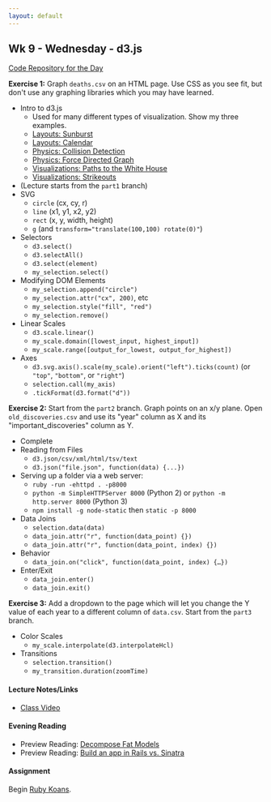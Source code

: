 ```yaml
---
layout: default
---
```


## Wk 9 - Wednesday - d3.js

[Code Repository for the Day](https://github.com/tiyd-rails-2016-01/d3_lesson)

**Exercise 1:** Graph `deaths.csv` on an HTML page.  Use CSS as you see fit, but don't use any graphing libraries which you may have learned.

* Intro to d3.js
  * Used for many different types of visualization.  Show my three examples.
  * [Layouts: Sunburst](http://bl.ocks.org/kerryrodden/7090426)
  * [Layouts: Calendar](http://bl.ocks.org/mbostock/4063318)
  * [Physics: Collision Detection](http://bl.ocks.org/mbostock/3231298)
  * [Physics: Force Directed Graph](http://bl.ocks.org/mbostock/4062045)
  * [Visualizations: Paths to the White House](http://www.nytimes.com/interactive/2012/11/02/us/politics/paths-to-the-white-house.html?_r=0)
  * [Visualizations: Strikeouts](http://www.nytimes.com/interactive/2013/03/29/sports/baseball/Strikeouts-Are-Still-Soaring.html?ref=baseball)
* (Lecture starts from the `part1` branch)
* SVG
  * `circle` (cx, cy, r)
  * `line` (x1, y1, x2, y2)
  * `rect` (x, y, width, height)
  * `g` (and `transform="translate(100,100) rotate(0)"`)
* Selectors
  * `d3.select()`
  * `d3.selectAll()`
  * `d3.select(element)`
  * `my_selection.select()`
* Modifying DOM Elements
  * `my_selection.append("circle")`
  * `my_selection.attr("cx", 200)`, etc
  * `my_selection.style("fill", "red")`
  * `my_selection.remove()`
* Linear Scales
  * `d3.scale.linear()`
  * `my_scale.domain([lowest_input, highest_input])`
  * `my_scale.range([output_for_lowest, output_for_highest])`
* Axes
  * `d3.svg.axis().scale(my_scale).orient("left").ticks(count)` (or `"top"`, `"bottom"`, or `"right"`)
  * `selection.call(my_axis)`
  * `.tickFormat(d3.format("d"))`

**Exercise 2:** Start from the `part2` branch.  Graph points on an x/y plane.  Open `old_discoveries.csv` and use its "year" column as X and its "important_discoveries" column as Y.

* Complete
* Reading from Files
  * `d3.json/csv/xml/html/tsv/text`
  * `d3.json("file.json", function(data) {...})`
* Serving up a folder via a web server:
  * `ruby -run -ehttpd . -p8000`
  * `python -m SimpleHTTPServer 8000` (Python 2) or `python -m http.server 8000` (Python 3)
  * `npm install -g node-static` then `static -p 8000`
* Data Joins
  * `selection.data(data)`
  * `data_join.attr("r", function(data_point) {})`
  * `data_join.attr("r", function(data_point, index) {})`
* Behavior
  * `data_join.on("click", function(data_point, index) {…})`
* Enter/Exit
  * `data_join.enter()`
  * `data_join.exit()`

**Exercise 3:** Add a dropdown to the page which will let you change the Y value of each year to a different column of `data.csv`.  Start from the `part3` branch.

* Color Scales
  * `my_scale.interpolate(d3.interpolateHcl)`
* Transitions
  * `selection.transition()`
  * `my_transition.duration(zoomTime)`

#### Lecture Notes/Links

* [Class Video](https://youtu.be/NcojjI04QVw)

#### Evening Reading

* Preview Reading: [Decompose Fat Models](http://blog.codeclimate.com/blog/2012/10/17/7-ways-to-decompose-fat-activerecord-models/)
* Preview Reading: [Build an app in Rails vs. Sinatra](https://www.airpair.com/ruby-on-rails/posts/rails-vs-sinatra?utm_source=rubyweekly&utm_medium=email)

#### Assignment

Begin [Ruby Koans](http://rubykoans.com/).
